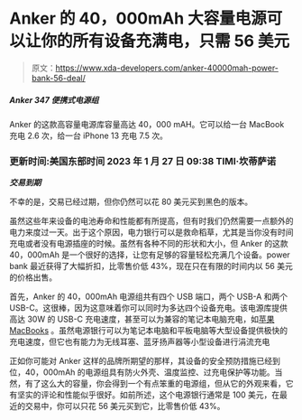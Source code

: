 # Anker 的 40，000mAh 大容量电源可以让你的所有设备充满电，只需 56 美元

> 原文：<https://www.xda-developers.com/anker-40000mah-power-bank-56-deal/>

##### Anker 347 便携式电源组

Anker 的这款高容量电源库容量高达 40，000 mAH。它可以给一台 MacBook 充电 2.6 次，给一台 iPhone 13 充电 7.5 次。

### 更新时间:美国东部时间 2023 年 1 月 27 日 09:38 TIMI·坎蒂萨诺

***交易到期***

不幸的是，交易已经过期，但你仍然可以花 80 美元买到黑色的版本。

虽然这些年来设备的电池寿命和性能都有所提高，但有时我们仍然需要一点额外的电力来度过一天。出于这个原因，电力银行可以是救命稻草，尤其是当你没有时间充电或者没有电源插座的时候。虽然有各种不同的形状和大小，但 Anker 的这款 40，000mAh 是一个很好的选择，让您有足够的容量轻松充满几个设备。power bank 最近获得了大幅折扣，比零售价低 43%，现在只在有限的时间内以 56 美元的价格出售。

首先，Anker 的 40，000mAh 电源组共有四个 USB 端口，两个 USB-A 和两个 USB-C。这很棒，因为这意味着你可以同时为多达四个设备充电。该电源库提供高达 30W 的 USB-C 充电速度，甚至可以为兼容的笔记本电脑充电，如[苹果 MacBooks](https://www.xda-developers.com/best-macs/) 。虽然电源银行可以为笔记本电脑和平板电脑等大型设备提供极快的充电速度，但它也有能力为无线耳塞、蓝牙扬声器等小型设备进行涓流充电

正如你可能对 Anker 这样的品牌所期望的那样，其设备的安全预防措施已经到位，40，000mAh 的电源组具有防火外壳、温度监控、过充电保护等功能。当然，有了这么大的容量，你会得到一个有点笨重的电源组，但从它的外观来看，它有坚实的评论和性能似乎很好。如前所述，这个电源银行通常是 100 美元，在最近的交易中，你可以只花 56 美元买到它，比零售价低 43%。